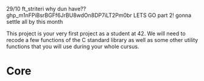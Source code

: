 29/10 ft_striteri why dun have??
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
LETS GO part 2!
gonna settle all by this month

This project is your very first project as a student at 42. We will need to
recode a few functions of the C standard library as well as some other
utility functions that you will use during your whole cursus.
 # Core
